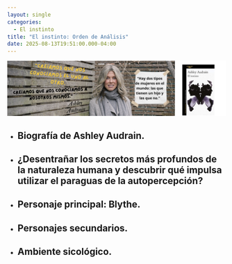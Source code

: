 ```yaml
---
layout: single
categories:
  - El instinto
title: "El instinto: Orden de Análisis"
date: 2025-08-13T19:51:00.000-04:00
---
```

![](/assets/img/banner-el-instinto.png)

* ## Biografía de Ashley Audrain.
* ## ¿Desentrañar los secretos más profundos de la naturaleza humana y descubrir qué impulsa utilizar el paraguas de la autopercepción?
* ## Personaje principal:  Blythe.
* ## Personajes secundarios.
* ## Ambiente sicológico.
